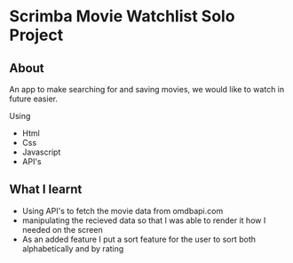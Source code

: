 # Scrimba Movie Watchlist Solo Project

## About

An app to make searching for and saving movies, we would like to watch in future easier.

Using
- Html
- Css
- Javascript
- API's

## What I learnt

 - Using API's to fetch the movie data from omdbapi.com
 - manipulating the recieved data so that I was able to render it how I needed on the screen
 - As an added feature I put a sort feature for the user to sort both alphabetically and by rating


